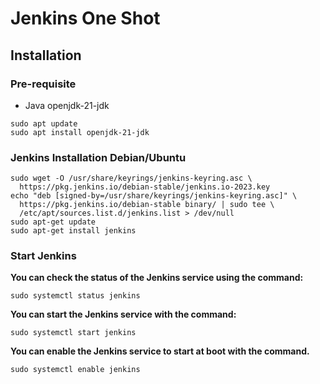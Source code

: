 # Jenkins One Shot

## Installation
### Pre-requisite 
- Java openjdk-21-jdk

```
sudo apt update
sudo apt install openjdk-21-jdk
```
### Jenkins Installation Debian/Ubuntu
```
sudo wget -O /usr/share/keyrings/jenkins-keyring.asc \
  https://pkg.jenkins.io/debian-stable/jenkins.io-2023.key
echo "deb [signed-by=/usr/share/keyrings/jenkins-keyring.asc]" \
  https://pkg.jenkins.io/debian-stable binary/ | sudo tee \
  /etc/apt/sources.list.d/jenkins.list > /dev/null
sudo apt-get update
sudo apt-get install jenkins
```
### Start Jenkins
**You can check the status of the Jenkins service using the command:**
```
sudo systemctl status jenkins
```

**You can start the Jenkins service with the command:**
```
sudo systemctl start jenkins
```
**You can enable the Jenkins service to start at boot with the command.**
```
sudo systemctl enable jenkins
```




